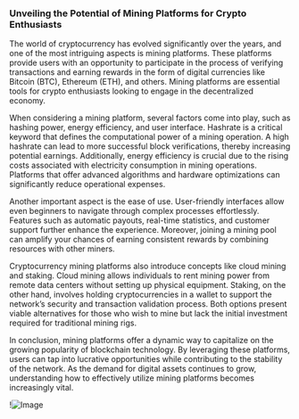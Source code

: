 ### Unveiling the Potential of Mining Platforms for Crypto Enthusiasts

The world of cryptocurrency has evolved significantly over the years, and one of the most intriguing aspects is mining platforms. These platforms provide users with an opportunity to participate in the process of verifying transactions and earning rewards in the form of digital currencies like Bitcoin (BTC), Ethereum (ETH), and others. Mining platforms are essential tools for crypto enthusiasts looking to engage in the decentralized economy.

When considering a mining platform, several factors come into play, such as hashing power, energy efficiency, and user interface. Hashrate is a critical keyword that defines the computational power of a mining operation. A high hashrate can lead to more successful block verifications, thereby increasing potential earnings. Additionally, energy efficiency is crucial due to the rising costs associated with electricity consumption in mining operations. Platforms that offer advanced algorithms and hardware optimizations can significantly reduce operational expenses.

Another important aspect is the ease of use. User-friendly interfaces allow even beginners to navigate through complex processes effortlessly. Features such as automatic payouts, real-time statistics, and customer support further enhance the experience. Moreover, joining a mining pool can amplify your chances of earning consistent rewards by combining resources with other miners.

Cryptocurrency mining platforms also introduce concepts like cloud mining and staking. Cloud mining allows individuals to rent mining power from remote data centers without setting up physical equipment. Staking, on the other hand, involves holding cryptocurrencies in a wallet to support the network’s security and transaction validation process. Both options present viable alternatives for those who wish to mine but lack the initial investment required for traditional mining rigs.

In conclusion, mining platforms offer a dynamic way to capitalize on the growing popularity of blockchain technology. By leveraging these platforms, users can tap into lucrative opportunities while contributing to the stability of the network. As the demand for digital assets continues to grow, understanding how to effectively utilize mining platforms becomes increasingly vital. 

!![Image](https://github.com/user-attachments/assets/3be06921-4469-491d-bd37-5f14c53422b7)